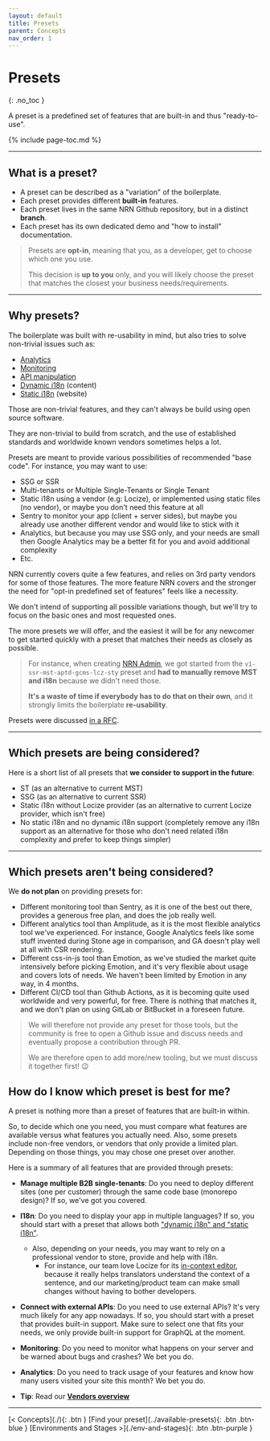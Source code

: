 ```yaml
---
layout: default
title: Presets
parent: Concepts
nav_order: 1
---
```


# Presets
{: .no_toc }

<div class="code-example" markdown="1">
A preset is a predefined set of features that are built-in and thus "ready-to-use".
</div>

{% include page-toc.md %}

---

## What is a preset?

- A preset can be described as a "variation" of the boilerplate.
- Each preset provides different **built-in** features.
- Each preset lives in the same NRN Github repository, but in a distinct **branch**.
- Each preset has its own dedicated demo and "how to install" documentation.

> Presets are **opt-in**, meaning that you, as a developer, get to choose which one you use.
>
> This decision is **up to you** only, and you will likely choose the preset that matches the closest your business needs/requirements.

---

## Why presets?

The boilerplate was built with re-usability in mind, but also tries to solve non-trivial issues such as:
- [Analytics](./analytics)
- [Monitoring](./monitoring)
- [API manipulation](./analytics)
- [Dynamic i18n](../reference/terminology#nrn-terms) (content)
- [Static i18n](../reference/terminology#nrn-terms) (website)

Those are non-trivial features, and they can't always be build using open source software.

They are non-trivial to build from scratch, and the use of established standards and worldwide known vendors sometimes helps a lot.

Presets are meant to provide various possibilities of recommended "base code". For instance, you may want to use:
- SSG or SSR
- Multi-tenants or Multiple Single-Tenants or Single Tenant
- Static i18n using a vendor (e.g: Locize), or implemented using static files (no vendor), or maybe you don't need this feature at all
- Sentry to monitor your app (client + server sides), but maybe you already use another different vendor and would like to stick with it
- Analytics, but because you may use SSG only, and your needs are small then Google Analytics may be a better fit for you and avoid additional complexity
- Etc.

NRN currently covers quite a few features, and relies on 3rd party vendors for some of those features.
The more feature NRN covers and the stronger the need for "opt-in predefined set of features" feels like a necessity.

We don't intend of supporting all possible variations though, but we'll try to focus on the basic ones and most requested ones.

The more presets we will offer, and the easiest it will be for any newcomer to get started quickly with a preset that matches their needs as closely as possible.

> For instance, when creating [NRN Admin](https://github.com/UnlyEd/next-right-now-admin), we got started from the `v1-ssr-mst-aptd-gcms-lcz-sty` preset and **had to manually remove MST and i18n** because we didn't need those.
>
> **It's a waste of time if everybody has to do that on their own**, and it strongly limits the boilerplate **re-usability**.

Presets were discussed [in a RFC](https://github.com/UnlyEd/next-right-now/issues/18).

---

## Which presets **are** being considered?

Here is a short list of all presets that **we consider to support in the future**:
- ST (as an alternative to current MST)
- SSG (as an alternative to current SSR)
- Static i18n without Locize provider (as an alternative to current Locize provider, which isn't free)
- No static i18n and no dynamic i18n support
    (completely remove any i18n support as an alternative for those who don't need related i18n complexity and prefer to keep things simpler)

---

## Which presets **aren't** being considered?

We **do not plan** on providing presets for:
- Different monitoring tool than Sentry, as it is one of the best out there, provides a generous free plan, and does the job really well.
- Different analytics tool than Amplitude, as it is the most flexible analytics tool we've experienced.
    For instance, Google Analytics feels like some stuff invented during Stone age in comparison, and GA doesn't play well at all with CSR rendering.
- Different css-in-js tool than Emotion, as we've studied the market quite intensively before picking Emotion, and it's very flexible about usage and covers lots of needs.
    We haven't been limited by Emotion in any way, in 4 months.
- Different CI/CD tool than Github Actions, as it is becoming quite used worldwide and very powerful, for free. There is nothing that matches it, and we don't plan on using GitLab or BitBucket in a foreseen future.

> We will therefore not provide any preset for those tools, but the community is free to open a Github issue and discuss needs and eventually propose a contribution through PR.
>
> We are therefore open to add more/new tooling, but we must discuss it together first! :wink:

## How do I know which preset is best for me?

A preset is nothing more than a preset of features that are built-in within.

So, to decide which one you need, you must compare what features are available versus what features you actually need.
Also, some presets include non-free vendors, or vendors that only provide a limited plan. Depending on those things, you may chose one preset over another.

Here is a summary of all features that are provided through presets:
- **Manage multiple B2B single-tenants**: Do you need to deploy different sites (one per customer) through the same code base (monorepo design)? If so, we've got you covered.
- **I18n**: Do you need to display your app in multiple languages?
    If so, you should start with a preset that allows both ["dynamic i18n" and "static i18n"](../reference/terminology#nrn-terms).
    - Also, depending on your needs, you may want to rely on a professional vendor to store, provide and help with i18n.
        - For instance, our team love Locize for its [in-context editor](https://docs.locize.com/more/incontext-editor), because it really helps translators understand the context of a sentence, and our marketing/product team can make small changes without having to bother developers.
- **Connect with external APIs**: Do you need to use external APIs? It's very much likely for any app nowadays.
    If so, you should start with a preset that provides built-in support. Make sure to select one that fits your needs, we only provide built-in support for GraphQL at the moment.
- **Monitoring**: Do you need to monitor what happens on your server and be warned about bugs and crashes? We bet you do.
- **Analytics**: Do you need to track usage of your features and know how many users visited your site this month? We bet you do.

- **Tip**: Read our [**Vendors overview**](../reference/vendors)

---

<div class="pagination-section">
    <span class="fs-4" markdown="1">
    [< Concepts](./){: .btn }
    </span>
    <span class="fs-4" markdown="1">
    [Find your preset](../available-presets){: .btn .btn-blue }
    </span>
    <span class="fs-4" markdown="1">
    [Environments and Stages >](./env-and-stages){: .btn .btn-purple }
    </span>
</div>
